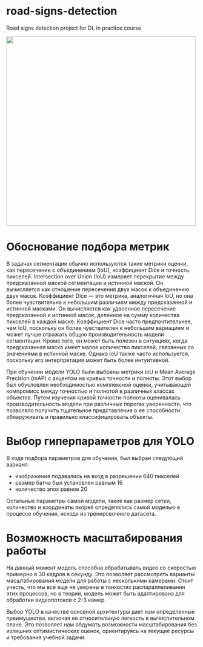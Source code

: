 # road-signs-detection
Road signs detection project for DL in practice course

<div align="left"><img src="https://s5.gifyu.com/images/SRDNW.gif" width="500" /></div>

# Обоснование подбора метрик
В задачах сегментации обычно используются такие метрики оценки, как пересечение с объединением (IoU), коэффициент Dice и точность пикселей. Intersection over Union (IoU) измеряет перекрытие между предсказанной маской сегментации и истинной маской. Он вычисляется как отношение пересечения двух масок к объединению двух масок.
Коэффициент Dice — это метрика, аналогичная IoU, но она более чувствительна к небольшим различиям между предсказанной и истинной масками. Он вычисляется как удвоенное пересечение предсказанной и истинной масок, деленное на сумму количества пикселей в каждой маске. Коэффициент Dice часто предпочтительнее, чем IoU, поскольку он более чувствителен к небольшим вариациям и может лучше отражать общую производительность модели сегментации. Кроме того, он может быть полезен в ситуациях, когда предсказанная маска имеет малое количество пикселей, связанных со значениями в истинной маске. Однако IoU также часто используется, поскольку его интерпретация может быть более интуитивной.

При обучении модели YOLO были выбраны метрики IoU и Mean Average Precision (mAP) с акцентом на кривых точности и полноты. Этот выбор был обусловлен необходимостью комплексной оценки, учитывающей компромисс между точностью и полнотой в различных классах объектов. Путем изучения кривой точности-полноты оценивалась производительность модели при различных порогах уверенности, что позволяло получить тщательное представление о ее способности обнаруживать и правильно классифицировать объекты.

# Выбор гиперпараметров для YOLO
В ходе подбора параметров для обучения, был выбран следующий вариант:
- изображения подавались на вход в разрешении 640 пикселей
- размер батча был установлен равным 16
- количество эпох равное 20

Остальные параметры самой модели, такие как размер сетки, количество и координаты якорей определялись самой моделью в процессе обучения, исходя из тренировочного датасета.

# Возможность масштабирования работы
На данный момент модель способна обрабатывать видео со скоростью примерно в 30 кадров в секунду. Это позволяет рассмотреть варианты масштабирования модели для работы с несколькими камерами. Стоит учесть, что мы все еще не уверены в тонкостях распараллеливания этих процессов, но в теории, модель может быть адаптирована для обработки видеопотоков с 2-3 камер.

Выбор YOLO в качестве основной архитектуры дает нам определенные преимущества, включая ее относительную легкость в вычислительном плане. Это позволяет нам обдумать возможности масштабирования без излишних оптимистических оценок, ориентируясь на текущие ресурсы и требования учебной задачи.


